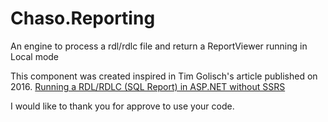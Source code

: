 # Chaso.Reporting
An engine to process a rdl/rdlc file and return a ReportViewer running in Local mode

This component was created inspired in Tim Golisch's article published on 2016. [Running a RDL/RDLC (SQL Report) in ASP.NET without SSRS](https://www.codeproject.com/Articles/607382/Running-a-RDL-RDLC-SQL-Report-in-ASP-NET-without-S)

I would like to thank you for approve to use your code.
